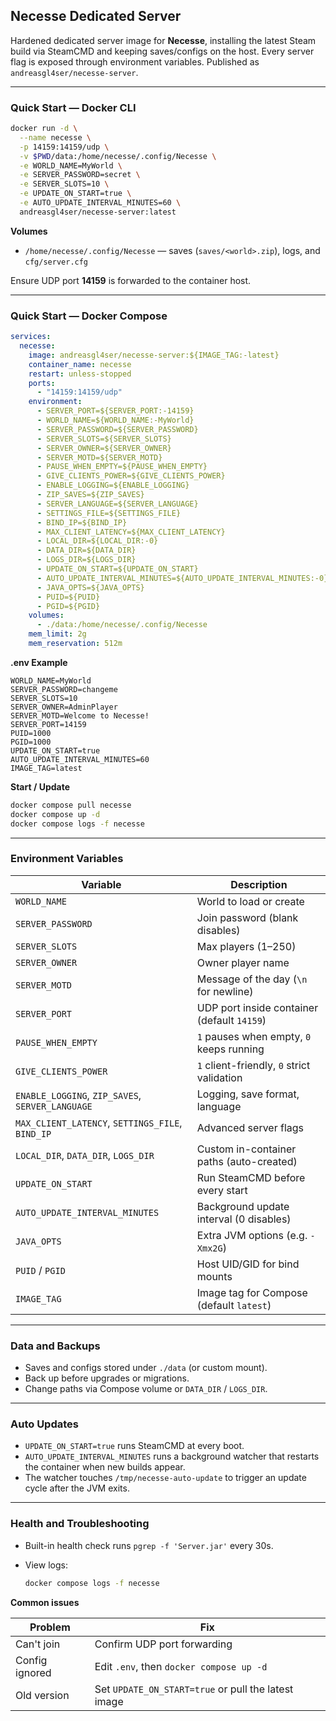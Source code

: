 ## Necesse Dedicated Server

Hardened dedicated server image for **Necesse**, installing the latest Steam build via SteamCMD and keeping saves/configs on the host. Every server flag is exposed through environment variables. Published as `andreasgl4ser/necesse-server`.

---

### Quick Start — Docker CLI

```bash
docker run -d \
  --name necesse \
  -p 14159:14159/udp \
  -v $PWD/data:/home/necesse/.config/Necesse \
  -e WORLD_NAME=MyWorld \
  -e SERVER_PASSWORD=secret \
  -e SERVER_SLOTS=10 \
  -e UPDATE_ON_START=true \
  -e AUTO_UPDATE_INTERVAL_MINUTES=60 \
  andreasgl4ser/necesse-server:latest
```

**Volumes**

* `/home/necesse/.config/Necesse` — saves (`saves/<world>.zip`), logs, and `cfg/server.cfg`

Ensure UDP port **14159** is forwarded to the container host.

---

### Quick Start — Docker Compose

```yaml
services:
  necesse:
    image: andreasgl4ser/necesse-server:${IMAGE_TAG:-latest}
    container_name: necesse
    restart: unless-stopped
    ports:
      - "14159:14159/udp"
    environment:
      - SERVER_PORT=${SERVER_PORT:-14159}
      - WORLD_NAME=${WORLD_NAME:-MyWorld}
      - SERVER_PASSWORD=${SERVER_PASSWORD}
      - SERVER_SLOTS=${SERVER_SLOTS}
      - SERVER_OWNER=${SERVER_OWNER}
      - SERVER_MOTD=${SERVER_MOTD}
      - PAUSE_WHEN_EMPTY=${PAUSE_WHEN_EMPTY}
      - GIVE_CLIENTS_POWER=${GIVE_CLIENTS_POWER}
      - ENABLE_LOGGING=${ENABLE_LOGGING}
      - ZIP_SAVES=${ZIP_SAVES}
      - SERVER_LANGUAGE=${SERVER_LANGUAGE}
      - SETTINGS_FILE=${SETTINGS_FILE}
      - BIND_IP=${BIND_IP}
      - MAX_CLIENT_LATENCY=${MAX_CLIENT_LATENCY}
      - LOCAL_DIR=${LOCAL_DIR:-0}
      - DATA_DIR=${DATA_DIR}
      - LOGS_DIR=${LOGS_DIR}
      - UPDATE_ON_START=${UPDATE_ON_START}
      - AUTO_UPDATE_INTERVAL_MINUTES=${AUTO_UPDATE_INTERVAL_MINUTES:-0}
      - JAVA_OPTS=${JAVA_OPTS}
      - PUID=${PUID}
      - PGID=${PGID}
    volumes:
      - ./data:/home/necesse/.config/Necesse
    mem_limit: 2g
    mem_reservation: 512m
```

**.env Example**

```
WORLD_NAME=MyWorld
SERVER_PASSWORD=changeme
SERVER_SLOTS=10
SERVER_OWNER=AdminPlayer
SERVER_MOTD=Welcome to Necesse!
SERVER_PORT=14159
PUID=1000
PGID=1000
UPDATE_ON_START=true
AUTO_UPDATE_INTERVAL_MINUTES=60
IMAGE_TAG=latest
```

**Start / Update**

```bash
docker compose pull necesse
docker compose up -d
docker compose logs -f necesse
```

---

### Environment Variables

| Variable                                         | Description                                 |
| ------------------------------------------------ | ------------------------------------------- |
| `WORLD_NAME`                                     | World to load or create                     |
| `SERVER_PASSWORD`                                | Join password (blank disables)              |
| `SERVER_SLOTS`                                   | Max players (1–250)                         |
| `SERVER_OWNER`                                   | Owner player name                           |
| `SERVER_MOTD`                                    | Message of the day (`\n` for newline)       |
| `SERVER_PORT`                                    | UDP port inside container (default `14159`) |
| `PAUSE_WHEN_EMPTY`                               | `1` pauses when empty, `0` keeps running    |
| `GIVE_CLIENTS_POWER`                             | `1` client-friendly, `0` strict validation  |
| `ENABLE_LOGGING`, `ZIP_SAVES`, `SERVER_LANGUAGE` | Logging, save format, language              |
| `MAX_CLIENT_LATENCY`, `SETTINGS_FILE`, `BIND_IP` | Advanced server flags                       |
| `LOCAL_DIR`, `DATA_DIR`, `LOGS_DIR`              | Custom in-container paths (auto-created)    |
| `UPDATE_ON_START`                                | Run SteamCMD before every start             |
| `AUTO_UPDATE_INTERVAL_MINUTES`                   | Background update interval (0 disables)     |
| `JAVA_OPTS`                                      | Extra JVM options (e.g. `-Xmx2G`)           |
| `PUID` / `PGID`                                  | Host UID/GID for bind mounts                |
| `IMAGE_TAG`                                      | Image tag for Compose (default `latest`)    |

---

### Data and Backups

* Saves and configs stored under `./data` (or custom mount).
* Back up before upgrades or migrations.
* Change paths via Compose volume or `DATA_DIR` / `LOGS_DIR`.

---

### Auto Updates

* `UPDATE_ON_START=true` runs SteamCMD at every boot.
* `AUTO_UPDATE_INTERVAL_MINUTES` runs a background watcher that restarts the container when new builds appear.
* The watcher touches `/tmp/necesse-auto-update` to trigger an update cycle after the JVM exits.

---

### Health and Troubleshooting

* Built-in health check runs `pgrep -f 'Server.jar'` every 30s.
* View logs:

  ```bash
  docker compose logs -f necesse
  ```

**Common issues**

| Problem        | Fix                                                 |
| -------------- | --------------------------------------------------- |
| Can't join     | Confirm UDP port forwarding                         |
| Config ignored | Edit `.env`, then `docker compose up -d`            |
| Old version    | Set `UPDATE_ON_START=true` or pull the latest image |
